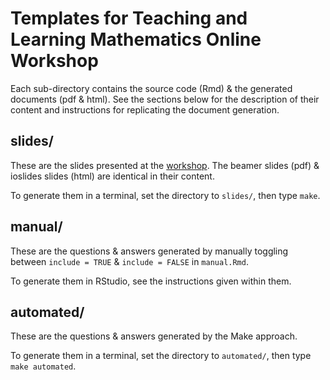 # Templates for Teaching and Learning Mathematics Online Workshop

Each sub-directory contains the source code (Rmd) & the generated documents (pdf & html). See the sections below for the description of their content and instructions for replicating the document generation.

## slides/
These are the slides presented at the [workshop](http://talmo.uk/dayMTFT2021.html). The beamer slides (pdf) & ioslides slides (html) are identical in their content.

To generate them in a terminal, set the directory to `slides/`, then type `make`.

## manual/
These are the questions & answers generated by manually toggling between `include = TRUE` & `include = FALSE` in `manual.Rmd`.

To generate them in RStudio, see the instructions given within them.

## automated/
These are the questions & answers generated by the Make approach.

To generate them in a terminal, set the directory to `automated/`, then type `make automated`.